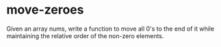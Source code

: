 # move-zeroes
Given an array nums, write a function to move all 0's to the end of it while maintaining the relative order of the non-zero elements.
        
